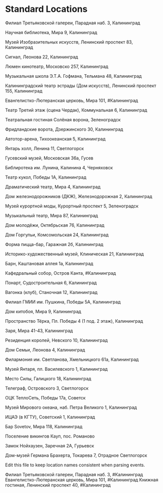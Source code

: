 # Standard Locations

Филиал Третьяковской галереи, Парадная наб. 3, Калининград

Научная библиотека, Мира 9, Калининград

Музей Изобразительных искусств, Ленинский проспект 83, Калининград

Сигнал, Леонова 22, Калининград

Люмен кинотеатр, Московско 257, Калининград

Музыкальная школа Э.Т.А. Гофмана, Тельмана 48, Калининград

Калининградский театр эстрады (Дом искусств), Ленинский проспект 155, Калининград

Евангелистко-Лютеранская церковь, Мира 101, #Калининград

Театр Третий этаж (сцена Чердак), Коммунальная 6, Калининград

Театральная гостиная Солёная ворона, Зеленоградск

Фридландские ворота, Дзержинского 30, Калининград

Автотор-арена, Тихоокеанская 5, Калининград

Янтарь холл, Ленина 11, Светлогорск

Гусевский музей, Московская 36а, Гусев

Библиротека им. Лунина, Калинина 4, Черняховск

Театр кукол, Победы 1А, Калининград

Драматический театр, Мира 4, Калининград

Дом железнодорожников (ДКЖ), Железнодорожная 2, Калининград

Музей курортной моды, Курортный проспект 5, Зеленоградск

Музыкальный театр, Мира 87, Калининград

Дом молодёжи, Октябрьская 76, Калининград

Дом Горгульи, Комсомольская 24, Калининград

Форма пицца-бар, Гаражная 2б, Калининград

Историко-художественный музей, Клиническая 21, Калининград

Барн, Каштановая аллея 1а, Калининград

Кафедральный собор, Остров Канта, #Калининград

Понарт, Судостроительная 6, Калининград

Вагонка (клуб), Станочная 12, Калининград

Филиал ГМИИ им. Пушкина, Победы 5А, Калининград

Дом китобоя, Мира 9, Калининград 

Пространство Тёрка, Пл. Победы 4 (1 под. 2 этаж), Калининград

Заря, Мира 41-43, Калининград

Резиденция королей, Невского 10, Калининград

Дом Семьи, Леонова 4, Калининград

Филармония им. Светланова, Хмельницкого 61а, Калининград

Музей Янтаря, пл. Василевского 1, Калининград

Место Силы, Галицкого 18, Калининград

Телеграф, Островского 3, Светлогорск

ОЦК ТеплоСеть, Победы 17а, Советск

Музей Мирового океана, наб. Петра Великого 1, Калининград

ИЦАЭ (в КГТУ), Советский 1, Калининград

Бар Sovetov, Мира 118, Калининград

Поселение викингов Кауп, пос. Романово

Замок Нойхаузен, Заречная 2А, Гурьевск

Дом-музей Германа Брахерта, Токарева 7, Отрадное Светлогорск

Edit this file to keep location names consistent when parsing events.

Филиал Третьяковской галереи, Парадная наб. 3, #Калининград
Евангелистко-Лютеранская церковь, Мира 101, #Калининград
Книжная гостиная, Ленинский проспект 40, #Калининград
